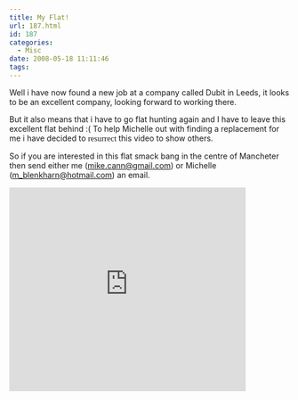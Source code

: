 ```yaml
---
title: My Flat!
url: 187.html
id: 187
categories:
  - Misc
date: 2008-05-18 11:11:46
tags:
---
```


Well i have now found a new job at a company called Dubit in Leeds, it looks to be an excellent company, looking forward to working there.
<!-- more -->
But it also means that i have to go flat hunting again and I have to leave this excellent flat behind :( To help Michelle out with finding a replacement for me i have decided to <span style="font-size: 11pt; line-height: 115%; font-family: &quot;Calibri&quot;,&quot;sans-serif&quot;;">resurrect </span>this video to show others.

So if you are interested in this flat smack bang in the centre of Mancheter then send either me ([mike.cann@gmail.com](https://mike.cann@gmail.com)) or Michelle ([m_blenkharn@hotmail.com](mailto:m_blenkharn@hotmail.com)) an email.

<embed width="425" height="366" wmode="transparent" type="application/x-shockwave-flash" src="https://www.youtube.com/v/3FRstdlJpHE"></embed>

&nbsp;